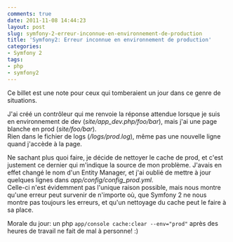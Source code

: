 ```yaml
---
comments: true
date: 2011-11-08 14:44:23
layout: post
slug: symfony-2-erreur-inconnue-en-environnement-de-production
title: 'Symfony2: Erreur inconnue en environnement de production'
categories:
- Symfony 2
tags:
- php
- symfony2
---
```


Ce billet est une note pour ceux qui tomberaient un jour dans ce genre de situations.

J'ai créé un contrôleur qui me renvoie la réponse attendue lorsque je suis en environnement de dev (_site/app_dev.php/foo/bar_), mais j'ai une page blanche en prod (_site/foo/bar_).  
Rien dans le fichier de logs (_/logs/prod.log_), même pas une nouvelle ligne quand j'accède à la page.  

Ne sachant plus quoi faire, je décide de nettoyer le cache de prod, et c'est justement ce dernier qui m'indique la source de mon problème. J'avais en effet changé le nom d'un Entity Manager, et j'ai oublié de mettre à jour quelques lignes dans _app/config/config_prod.yml_.  
Celle-ci n'est évidemment pas l'unique raison possible, mais nous montre qu'une erreur peut survenir de n'importe où, que Symfony 2 ne nous montre pas toujours les erreurs, et qu'un nettoyage du cache peut le faire à sa place.

Morale du jour: un php `app/console cache:clear --env="prod"` après des heures de travail ne fait de mal à personne! :)
